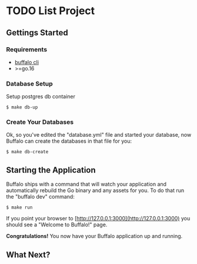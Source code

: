 # TODO List Project 

## Gettings Started

### Requirements

- [buffalo cli](https://gobuffalo.io/en/docs/getting-started/installation)
- \>=go.16

### Database Setup


Setup postgres db container

    $ make db-up



### Create Your Databases

Ok, so you've edited the "database.yml" file and started your database, now Buffalo can create the databases in that file for you:

	$ make db-create 

## Starting the Application

Buffalo ships with a command that will watch your application and automatically rebuild the Go binary and any assets for you. To do that run the "buffalo dev" command:

	$ make run 

If you point your browser to [http://127.0.0.1:3000](http://127.0.0.1:3000) you should see a "Welcome to Buffalo!" page.

**Congratulations!** You now have your Buffalo application up and running.

## What Next?

